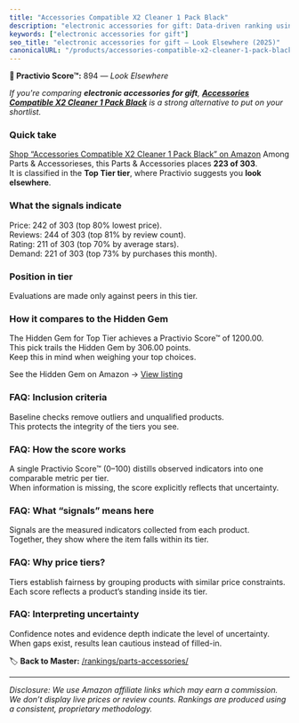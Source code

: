 ```yaml
---
title: "Accessories Compatible X2 Cleaner 1 Pack Black"
description: "electronic accessories for gift: Data-driven ranking using the Practivio Score™. Positioned by quality, value, demand, findability, momentum."
keywords: ["electronic accessories for gift"]
seo_title: "electronic accessories for gift — Look Elsewhere (2025)"
canonicalURL: "/products/accessories-compatible-x2-cleaner-1-pack-black-B0CJVT8V62/"
---
```


**🚫 Practivio Score™:** 894 — _Look Elsewhere_


*If you're comparing **electronic accessories for gift**, **[Accessories Compatible X2 Cleaner 1 Pack Black](https://www.amazon.com/dp/B0CJVT8V62?tag=practivio-20)** is a strong alternative to put on your shortlist.*
### Quick take
[Shop “Accessories Compatible X2 Cleaner 1 Pack Black” on Amazon](https://www.amazon.com/dp/B0CJVT8V62?tag=practivio-20)
Among Parts & Accessorieses, this Parts & Accessories places **223 of 303**.  
It is classified in the **Top Tier tier**, where Practivio suggests you **look elsewhere**.

### What the signals indicate
Price: 242 of 303 (top 80% lowest price).  
Reviews: 244 of 303 (top 81% by review count).  
Rating: 211 of 303 (top 70% by average stars).  
Demand: 221 of 303 (top 73% by purchases this month).

### Position in tier
Evaluations are made only against peers in this tier.

### How it compares to the Hidden Gem
The Hidden Gem for Top Tier achieves a Practivio Score™ of 1200.00.  
This pick trails the Hidden Gem by 306.00 points.  
Keep this in mind when weighing your top choices.  

See the Hidden Gem on Amazon → [View listing](https://www.amazon.com/dp/B00UXG4WR8?tag=practivio-20)

### FAQ: Inclusion criteria
Baseline checks remove outliers and unqualified products.  
This protects the integrity of the tiers you see.

### FAQ: How the score works
A single Practivio Score™ (0–100) distills observed indicators into one comparable metric per tier.  
When information is missing, the score explicitly reflects that uncertainty.

### FAQ: What “signals” means here
Signals are the measured indicators collected from each product.  
Together, they show where the item falls within its tier.

### FAQ: Why price tiers?
Tiers establish fairness by grouping products with similar price constraints.  
Each score reflects a product’s standing inside its tier.

### FAQ: Interpreting uncertainty
Confidence notes and evidence depth indicate the level of uncertainty.  
When gaps exist, results lean cautious instead of filled-in.


🏷️ **Back to Master:** [/rankings/parts-accessories/](/rankings/parts-accessories/)

---
_Disclosure: We use Amazon affiliate links which may earn a commission. We don’t display live prices or review counts. Rankings are produced using a consistent, proprietary methodology._
